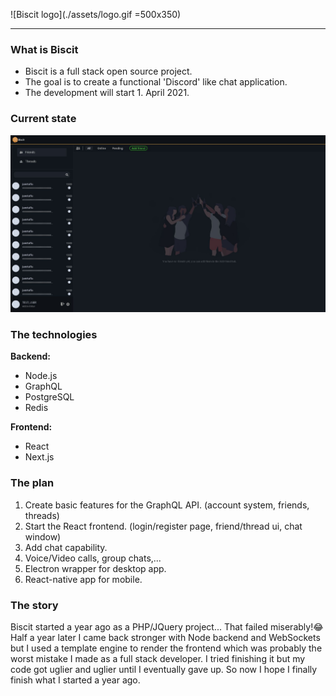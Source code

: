 ![Biscit logo](./assets/logo.gif =500x350)

* * *

### What is Biscit

*   Biscit is a full stack open source project.
*   The goal is to create a functional 'Discord' like chat application.
*   The development will start 1\. April 2021.

### Current state

![current state of Biscit](./assets/current_state/current_state.jpg)

### The technologies

**Backend:**

*   Node.js
*   GraphQL
*   PostgreSQL
*   Redis

**Frontend:**

*   React
*   Next.js

### The plan

1.  Create basic features for the GraphQL API. (account system, friends, threads)
2.  Start the React frontend. (login/register page, friend/thread ui, chat window)
3.  Add chat capability.
4.  Voice/Video calls, group chats,...
5.  Electron wrapper for desktop app.
6.  React-native app for mobile.

### The story

Biscit started a year ago as a PHP/JQuery project... That failed miserably!😂 Half a year later I came back stronger with Node backend and WebSockets but I used a template engine to render the frontend which was probably the worst mistake I made as a full stack developer. I tried finishing it but my code got uglier and uglier until I eventually gave up. So now I hope I finally finish what I started a year ago.
